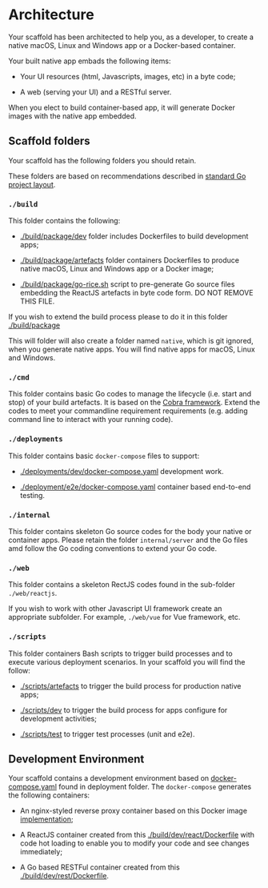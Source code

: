 # Architecture

Your scaffold has been architected to help you, as a developer, to create a native macOS, Linux and Windows app or a Docker-based container.

Your built native app embads the following items:

* Your UI resources (html, Javascripts, images, etc) in a byte code;

* A web (serving your UI) and a RESTful server.

When you elect to build container-based app, it will generate Docker images with the native app embedded.

## Scaffold folders

Your scaffold has the following folders you should retain. 

These folders are based on recommendations described in [standard Go project layout](https://github.com/golang-standards/project-layout).

### `./build`

This folder contains the following:

* [./build/package/dev](../build/package/dev) folder includes Dockerfiles to build development apps;

* [./build/package/artefacts](../build/package/artefacts) folder containers Dockerfiles to produce native macOS, Linux and Windows app or a Docker image;

* [./build/package/go-rice.sh](../build/package/go-rice.sh) script to pre-generate Go source files embedding the ReactJS artefacts in byte code form. DO NOT REMOVE THIS FILE.

If you wish to extend the build process please to do it in this folder [./build/package](../build/package)

This will folder will also create a folder named `native`, which is git ignored, when you generate native apps. You will find native apps for macOS, Linux and Windows.

### `./cmd`

This folder contains basic Go codes to manage the lifecycle (i.e. start and stop) of your build artefacts. It is based on the [Cobra framework](https://github.com/spf13/cobra). Extend the codes to meet your commandline requirement requirements (e.g. adding command line to interact with your running code).

### `./deployments`

This folder contains basic `docker-compose` files to support:

* [./deployments/dev/docker-compose.yaml](./deployments/dev/docker-compose.yaml) development work.

* [./deployment/e2e/docker-compose.yaml](../deployment/e2e/docker-compose.yaml) container based end-to-end testing.

### `./internal`

This folder contains skeleton Go source codes for the body your native or container apps. Please retain the folder `internal/server` and the Go files amd follow the Go coding conventions to extend your Go code.

### `./web`

This folder contains a skeleton RectJS codes found in the sub-folder `./web/reactjs`.

If you wish to work with other Javascript UI framework create an appropriate subfolder. For example, `./web/vue` for Vue framework, etc.

### `./scripts`

This folder containers Bash scripts to trigger build processes and to execute various deployment scenarios. In your scaffold you will find the follow:

* [./scripts/artefacts](../scripts/artefacts) to trigger the build process for production native apps;

* [./scripts/dev](../scripts/dev) to trigger the build process for apps configure for development activities;

* [./scripts/test](../scripts/test) to trigger test processes (unit and e2e).

## Development Environment

Your scaffold contains a development environment based on [docker-compose.yaml](../deployments/docker-compose.yaml) found in deployment folder. The `docker-compose` generates the following containers:

* An nginx-styled reverse proxy container based on this Docker image [implementation](https://github.com/binocarlos/noxy);

* A ReactJS container created from this [./build/dev/react/Dockerfile](../build/dev/react/Dockerfile) with code hot loading to enable you to modify your code and see changes immediately;

* A Go based RESTFul container created from this [./build/dev/rest/Dockerfile](../build/dev/rest/Dockerfile).
